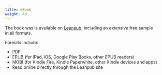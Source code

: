 ```yaml
---
title: eBook
weight: 40
---
```


The book was is available on [Leanpub](https://leanpub.com/AtomicKotlin),
including an extensive free sample in all formats.

Formats include:

- PDF
- EPUB (for iPad, iOS, Google Play Books, other EPUB readers)
- MOBI (for Kindle Fire, Kindle Paperwhite, other Kindle devices and apps)
- Read online directly through the Leanpub site
